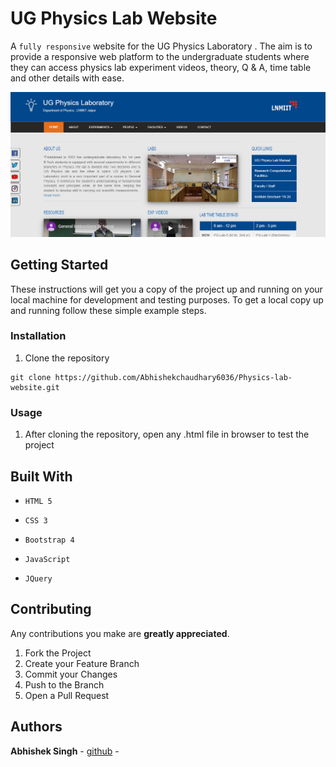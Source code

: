 # UG Physics Lab Website

A `fully responsive` website for the UG Physics Laboratory . The aim is to provide a responsive web platform to the undergraduate students where they can access physics lab experiment videos, theory, Q & A, time table and other details with ease.

<p align="center">
	<img width="800px" src="screenshots/s1.png" alt="s1"/>
</p>

## Getting Started

These instructions will get you a copy of the project up and running on your local machine for development and testing purposes. To get a local copy up and running follow these simple example steps.


### Installation

1. Clone the repository
```
git clone https://github.com/Abhishekchaudhary6036/Physics-lab-website.git
```


### Usage

1. After cloning the repository, open any .html file in browser to test the project


## Built With

- `HTML 5`

- `CSS 3`

- `Bootstrap 4`

- `JavaScript`

- `JQuery`


## Contributing

Any contributions you make are **greatly appreciated**.

1. Fork the Project
2. Create your Feature Branch 
3. Commit your Changes
4. Push to the Branch
5. Open a Pull Request

## Authors

**Abhishek Singh** - [github](https://github.com/Abhishekchaudhary6036) - 



